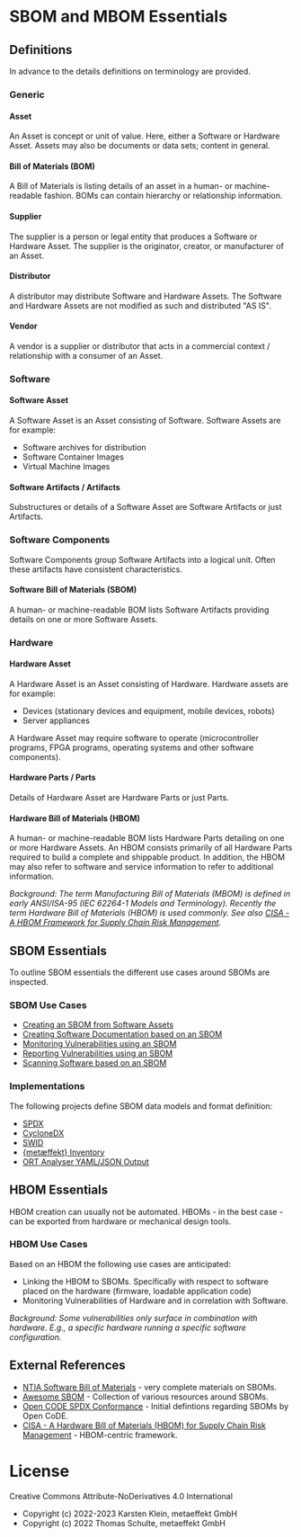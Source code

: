 # SBOM and MBOM Essentials

## Definitions

In advance to the details definitions on terminology are provided.

### Generic

#### Asset
An Asset is concept or unit of value. Here, either a Software or Hardware Asset. Assets may also be documents
or data sets; content in general.

#### Bill of Materials (BOM)

A Bill of Materials is listing details of an asset in a human- or machine-readable fashion. BOMs can contain hierarchy 
or relationship information.

#### Supplier

The supplier is a person or legal entity that produces a Software or Hardware Asset. The supplier is the originator, 
creator, or manufacturer of an Asset.

#### Distributor

A distributor may distribute Software and Hardware Assets. The Software and Hardware Assets are not modified as such
and distributed "AS IS".

#### Vendor

A vendor is a supplier or distributor that acts in a commercial context / relationship with a consumer of an Asset.

### Software

#### Software Asset
A Software Asset is an Asset consisting of Software. Software Assets are for example:
* Software archives for distribution
* Software Container Images
* Virtual Machine Images

#### Software Artifacts / Artifacts

Substructures or details of a Software Asset are Software Artifacts or just Artifacts.

### Software Components

Software Components group Software Artifacts into a logical unit. Often these artifacts have consistent characteristics.

#### Software Bill of Materials (SBOM)

A human- or machine-readable BOM lists Software Artifacts providing details on one or more Software Assets.

### Hardware 

#### Hardware Asset
A Hardware Asset is an Asset consisting of Hardware. Hardware assets are for example:
* Devices (stationary devices and equipment, mobile devices, robots)
* Server appliances

A Hardware Asset may require software to operate (microcontroller programs, FPGA programs, operating systems and 
other software components).

#### Hardware Parts / Parts

Details of Hardware Asset are Hardware Parts or just Parts.

#### Hardware Bill of Materials (HBOM)

A human- or machine-readable BOM lists Hardware Parts detailing on one or more Hardware Assets. An HBOM consists 
primarily of all Hardware Parts required to build a complete and shippable product. In addition, the HBOM may also
refer to software and service information to refer to additional information.

*Background:
The term Manufacturing Bill of Materials (MBOM) is defined in early ANSI/ISA-95 (IEC 62264-1 Models and Terminology).
Recently the term Hardware Bill of Materials (HBOM) is used commonly. See also [CISA - A HBOM Framework for Supply Chain
Risk Management](https://www.cisa.gov/resources-tools/resources/hardware-bill-materials-hbom-framework-supply-chain-risk-management).*

## SBOM Essentials

To outline SBOM essentials the different use cases around SBOMs are inspected.

### SBOM Use Cases

* [Creating an SBOM from Software Assets](docs/01-asset-to-sbom.md)
* [Creating Software Documentation based on an SBOM](docs/02-sbom-to-annex.md)
* [Monitoring Vulnerabilities using an SBOM](docs/03-sbom-to-dashboard.md)
* [Reporting Vulnerabilities using an SBOM](docs/04-sbom-to-report.md)
* [Scanning Software based on an SBOM](docs/05-sbom-to-scan.md)

### Implementations

The following projects define SBOM data models and format definition:

* [SPDX](https://spdx.github.io/spdx-spec/)
* [CycloneDX](https://cyclonedx.org/)
* [SWID](https://www.iso.org/standard/65666.html)
* [{metæffekt} Inventory](https://github.com/org-metaeffekt/metaeffekt-core)
* [ORT Analyser YAML/JSON Output](https://github.com/oss-review-toolkit/ort)

## HBOM Essentials

HBOM creation can usually not be automated. HBOMs - in the best case - can be exported from hardware or mechanical 
design tools.

### HBOM Use Cases

Based on an HBOM the following use cases are anticipated:

* Linking the HBOM to SBOMs. Specifically with respect to software placed on the hardware (firmware, loadable 
  application code)
* Monitoring Vulnerabilities of Hardware and in correlation with Software.

*Background:
Some vulnerabilities only surface in combination with hardware. E.g., a specific hardware running a specific software 
configuration.*

## External References

* [NTIA Software Bill of Materials](https://ntia.gov/SBOM) - very complete materials on SBOMs.
* [Awesome SBOM](https://github.com/awesomeSBOM/awesome-sbom) - Collection of various resources around SBOMs.
* [Open CODE SPDX Conformance](https://gitlab.opencode.de/open-code/spdx-conformance) - Initial defintions regarding SBOMs by Open CoDE.
* [CISA - A Hardware Bill of Materials (HBOM) for Supply Chain Risk Management](https://www.cisa.gov/resources-tools/resources/hardware-bill-materials-hbom-framework-supply-chain-risk-management) - HBOM-centric framework.

# License
Creative Commons Attribute-NoDerivatives 4.0 International
- Copyright (c) 2022-2023 Karsten Klein, metaeffekt GmbH
- Copyright (c) 2022 Thomas Schulte, metaeffekt GmbH

